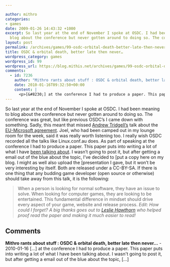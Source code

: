```yaml
---

author: mithro
categories:
- games
date: 2009-01-26 14:43:32 +1000
excerpt: So last year at the end of November I spoke at OSDC. I had been meaning to
  blog about the conference but never gotten around to doing so. The conference...
layout: post
permalink: /archives/games/99-osdc-orbital-death-better-late-then-never
title: OSDC & orbital death, better late then never…
wordpress_category: games
wordpress_id: 99
wordpress_url: https://blog.mithis.net/archives/games/99-osdc-orbital-death-better-late-then-never
comments:
  - id: 7236
    author: "Mithro rants about stuff : OSDC & orbital death, better late then never…"
    date: 2010-01-16T09:32:50+00:00
    content: |
      <p>[&#8230;] at the conference I had to produce a paper. This paper puts into writing a lot of what I have been talking about. I wasn&#8217;t going to post it, but after getting a email out of the blue about the topic, [&#8230;]</p>
---
```

So last year at the end of November I spoke at OSDC. I had been meaning to blog about the conference but never gotten around to doing so. The conference was great, but like previous OSDC’s I came down with something. Sadly, this meant that missed [Andrew Tridgell’s](http://en.wikipedia.org/wiki/Andrew_Tridgell) talk about the [EU-Microsoft agreement](http://people.samba.org/people/2008/10/22#a-year-since-microsofts-appeal-failed). Joel, who had been camped out in my lounge room for the week, said it was really worth listening too. I really wish OSDC recorded all the talks like Linux.conf.au does.
As part of speaking at the conference I had to produce a paper. This paper puts into writing a lot of what I have [been talking about](http://blog.mithis.net/archives/games/82-techtalk-gamingforfreedom). I wasn’t going to post it, but after getting a email out of the blue about the topic, I’ve decided to [put a copy here on my blog. I might as well also upload the [presentation I gave, but it won’t be very interesting by itself. Both are released under a CC-BY-SA.
If there is one thing that any budding game developer (open source or otherwise) should take away from this talk, it is the following:
> When a person is looking for normal software, they have an issue to solve.
When looking for computer games, they are looking to be entertained.
This fundamental difference in mindset should drive every aspect of your game, website and release process.
*Edit: How could I forget? A big thanks goes out to [Leslie Hawthorn](http://www.hawthornlandings.org/) who helped proof read the paper and making it much easier to read!*
## Comments
**Mithro rants about stuff : OSDC & orbital death, better late then never…** -     <time datetime="2010-01-16T09:32:50+00:00">2010-01-16</time>
[&#8230;] at the conference I had to produce a paper. This paper puts into writing a lot of what I have been talking about. I wasn't going to post it, but after getting a email out of the blue about the topic, [&#8230;]
<style>
.comments {
margin-top: 2rem;
border-top: 1px solid #eee;
padding-top: 2rem;
}
.comment {
margin-bottom: 1.5rem;
padding: 1rem;
background: #f9f9f9;
border-left: 4px solid #ddd;
}
.comment-meta {
font-size: 0.9rem;
color: #666;
margin-bottom: 0.5rem;
}
.comment-content {
line-height: 1.6;
}
.comment-content p {
margin: 0.5rem 0;
}
</style>
